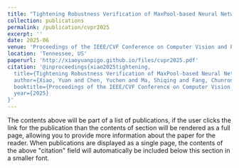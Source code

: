```yaml
---
title: "Tightening Robustness Verification of MaxPool-based Neural Networks via Minimizing the Over-Approximation Zone"
collection: publications
permalink: /publication/cvpr2025
excerpt: ''
date: 2025-06
venue: 'Proceedings of the IEEE/CVF Conference on Computer Vision and Pattern Recognition'
location: 'Tennessee, US'
paperurl: 'http://xiaoyuanpigo.github.io/files/cvpr2025.pdf'
citation: '@inproceedings{xiao2025tightening,
  title={Tightening Robustness Verification of MaxPool-based Neural Networks via Minimizing the Over-Approximation Zone},
  author={Xiao, Yuan and Chen, Yuchen and Ma, Shiqing and Fang, Chunrong and Bai, Tongtong and Gu, Mingzheng and Cheng, Yuxin and Chen, Yanwei and Chen, Zhenyu},
  booktitle={Proceedings of the IEEE/CVF Conference on Computer Vision and Pattern Recognition},
  year={2025}
}'
---
```


The contents above will be part of a list of publications, if the user clicks the link for the publication than the contents of section will be rendered as a full page, allowing you to provide more information about the paper for the reader. When publications are displayed as a single page, the contents of the above "citation" field will automatically be included below this section in a smaller font.
